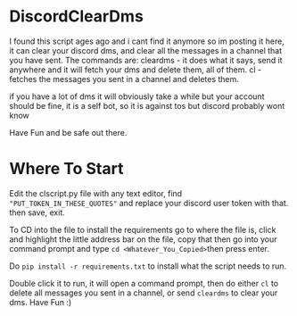 # DiscordClearDms
 I found this script ages ago and i cant find it anymore so im posting it here, it can clear your discord dms, and clear all the messages in a channel that you have sent. The commands are: cleardms - it does what it says, send it anywhere and it will fetch your dms and delete them, all of them. cl - fetches the messages you sent in a channel and deletes them.


 if you have a lot of dms it will obviously take a while but your account should be fine, it is a self bot, so it is against tos but discord probably wont know

 Have Fun and be safe out there. 
# Where To Start

Edit the clscript.py file with any text editor, find `"PUT_TOKEN_IN_THESE_QUOTES"` and replace your discord user token with that. then save, exit.

To CD into the file to install the requirements go to where the file is, click and highlight the little address bar on the file, copy that
then go into your command prompt and type `cd <Whatever_You_Copied>`then press enter. 

Do `pip install -r requirements.txt` to install what the script needs to run. 

Double click it to run, it will open a command prompt, then do either `cl` to delete all messages you sent in a channel, or send `cleardms` to clear your dms. Have Fun :)
